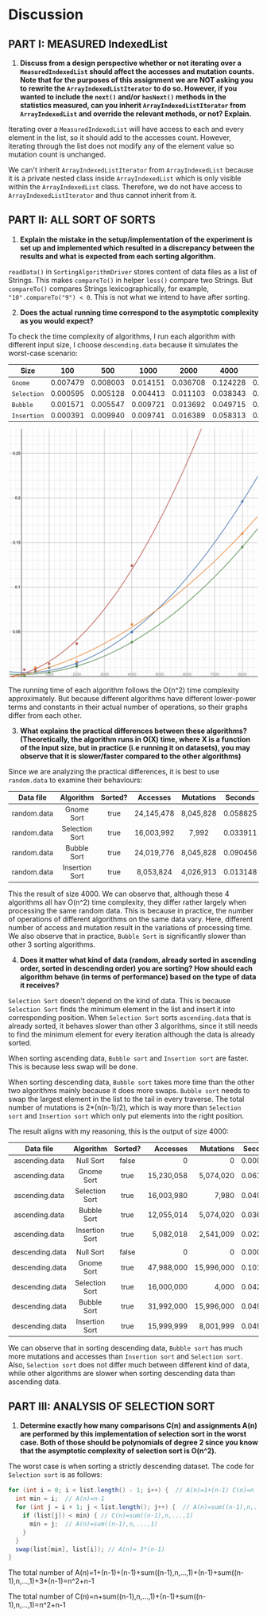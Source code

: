 # Discussion

## PART I: MEASURED IndexedList

1. **Discuss from a design perspective whether or not iterating over a `MeasuredIndexedList` should affect the accesses and mutation counts. Note that for the purposes of this assignment we are NOT asking you to rewrite the `ArrayIndexedListIterator` to do so. However, if you wanted to include the `next()` and/or `hasNext()` methods in the statistics measured, can you inherit `ArrayIndexedListIterator` from `ArrayIndexedList` and override the relevant methods, or not? Explain.**

Iterating over a `MeasuredIndexedList` will have access to each and every element in the list, so it should add to the accesses count. 
However, iterating through the list does not modify any of the element value so mutation count is unchanged. 

We can't inherit `ArrayIndexedListIterator` from `ArrayIndexedList` because it is a private nested class inside `ArrayIndexedList`
which is only visible within the `ArrayIndexedList` class. Therefore, we do not have access to `ArrayIndexedListIterator` and thus cannot
inherit from it.

## PART II: ALL SORT OF SORTS

1. **Explain the mistake in the setup/implementation of the experiment is set up and implemented which resulted in a discrepancy between the results and what is expected from each sorting algorithm.**

`readData()` in `SortingAlgorithmDriver` stores content of data files as a list of Strings. This makes `compareTo()` 
in helper `less()` compare two Strings. But `compareTo()` compares Strings lexicographically, for example, `"10".compareTo("9") < 0`. This is not what we
intend to have after sorting.

2. **Does the actual running time correspond to the asymptotic complexity as you would expect?**

To check the time complexity of algorithms, I run each algorithm with different input size, I choose
`descending.data` because it simulates the worst-case scenario:

| Size        | 100      | 500      | 1000     | 2000     | 4000     | 8000     |
|-------------|----------|----------|----------|----------|----------|----------|
| `Gnome`     | 0.007479 | 0.008003 | 0.014151 | 0.036708 | 0.124228 | 0.400003 |
| `Selection` | 0.000595 | 0.005128 | 0.004413 | 0.011103 | 0.038343 | 0.145048 |
| `Bubble`    | 0.001571 | 0.005547 | 0.009721 | 0.013692 | 0.049715 | 0.196066 |
| `Insertion` | 0.000391 | 0.009940 | 0.009741 | 0.016389 | 0.058313 | 0.160022 |

<p align="center"><img alt="My Image" src="../../resources/graph.png" width="500" height="500"/></p>
The running time of each algorithm follows the O(n^2) time complexity approximately. But because 
different algorithms have different lower-power terms and constants in their actual number of 
operations, so their graphs differ from each other.

3. **What explains the practical differences between these algorithms? (Theoretically, the algorithm runs in O(X) time, where X is a function of the input size, but in practice (i.e running it on datasets), you may observe that it is slower/faster compared to the other algorithms)**

Since we are analyzing the practical differences, it is best to use `random.data` to examine their behaviours:

|   Data file   |    Algorithm     |  Sorted?  |   Accesses   |  Mutations  |  Seconds   |
|:-------------:|:----------------:|:---------:|:------------:|:-----------:|:----------:|
|  random.data  |    Gnome Sort    |   true    |  24,145,478  |  8,045,828  |  0.058825  |
|  random.data  |  Selection Sort  |   true    |  16,003,992  |    7,992    |  0.033911  |
|  random.data  |   Bubble Sort    |   true    |  24,019,776  |  8,045,828  |  0.090456  |
|  random.data  |  Insertion Sort  |   true    |  8,053,824   |  4,026,913  |  0.013148  |

This the result of size 4000. We can observe that, although these 4 algorithms all  hav
 O(n^2) time complexity, they differ rather largely when processing the same random data.
This is because in practice, the number of operations of different algorithms on the same data
vary. Here, different number of access and mutation result in the variations of processing time.
We also observe that in practice, `Bubble Sort` is significantly slower than other 3 sorting
algorithms. 

4. **Does it matter what kind of data (random, already sorted in ascending order, sorted in descending order) you are sorting? How should each algorithm behave (in terms of performance) based on the type of data it receives?**

`Selection Sort` doesn't depend on the kind of data. This is because `Selection Sort` finds the minimum element in the list
and insert it into corresponding position. When `Selection Sort` sorts `ascending.data` that is already sorted, it behaves slower than other 3 algorithms, 
since it still needs to find the minimum element for every iteration although the data is already sorted.  

When sorting ascending data, `Bubble sort` and `Insertion sort` are faster. This is because less swap will be done.

When sorting descending data, `Bubble sort` takes more time than the other two algorithms mainly because it does more swaps.
`Bubble sort` needs to swap the largest element in the list to the tail in every traverse. The total number of mutations is 2*(n(n-1)/2), which is way more 
than `Selection sort` and `Insertion sort` which only put elements into the right position.

The result aligns with my reasoning, this is the output of size 4000:

|    Data file    |   Algorithm    | Sorted? |   Accesses |  Mutations | Seconds  |
|:---------------:|:--------------:|:-------:|-----------:|-----------:|:--------:|
| ascending.data  |   Null Sort    |  false  |          0 |          0 | 0.000003 |
| ascending.data  |   Gnome Sort   |  true   | 15,230,058 |  5,074,020 | 0.061871 |
| ascending.data  | Selection Sort |  true   | 16,003,980 |      7,980 | 0.049949 |
| ascending.data  |  Bubble Sort   |  true   | 12,055,014 |  5,074,020 | 0.036392 |
| ascending.data  | Insertion Sort |  true   |  5,082,018 |  2,541,009 | 0.022698 |
|                 |                |         |            |            |          |
| descending.data |   Null Sort    |  false  |          0 |          0 | 0.000003 |
| descending.data |   Gnome Sort   |  true   | 47,988,000 | 15,996,000 | 0.101257 |
| descending.data | Selection Sort |  true   | 16,000,000 |      4,000 | 0.042060 |
| descending.data |  Bubble Sort   |  true   | 31,992,000 | 15,996,000 | 0.049719 |
| descending.data | Insertion Sort |  true   | 15,999,999 |  8,001,999 | 0.049265 |

We can observe that in sorting descending data, `Bubble sort` has much more mutations and accesses than
`Insertion sort` and `Selection sort`. Also, `Selection sort` does not differ much between different kind of data, while other 
algorithms are slower when sorting descending data than ascending data.

## PART III: ANALYSIS OF SELECTION SORT

1. **Determine exactly how many comparisons C(n) and assignments A(n) are performed by this implementation of selection sort in the worst case. Both of those should be polynomials of degree 2 since you know that the asymptotic complexity of selection sort is O(n^2).**

The worst case is when sorting a strictly descending dataset. The code for `Selection sort` is as follows:
```java
for (int i = 0; i < list.length() - 1; i++) {  // A(n)=1+(n-1) C(n)=n 
  int min = i;  // A(n)=n-1 
  for (int j = i + 1; j < list.length(); j++) {  // A(n)=sum((n-1),n,...,1)+(n-1) C(n)=sum((n-1),n,...,1)+(n-1)
    if (list[j]) < min) { // C(n)=sum((n-1),n,...,1)
      min = j;  // A(n)=sum((n-1),n,...,1)
    }
  }
  swap(list[min], list[i]); // A(n)= 3*(n-1)
}
```
The total number of A(n)=1+(n-1)+(n-1)+sum((n-1),n,...,1)+(n-1)+sum((n-1),n,...,1)+3*(n-1)=n^2+n-1

The total number of C(n)=n+sum((n-1),n,...,1)+(n-1)+sum((n-1),n,...,1)=n^2+n-1
